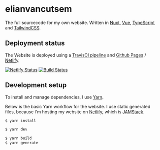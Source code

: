 # elianvancutsem

The full sourcecode for my own website. Written in [Nuxt](<https://nuxtjs.org>), [Vue](<https://vuejs.org>), [TypeScript](<https://www.typescriptlang.org/>) and [TailwindCSS](<https://tailwindcss.com>).

## Deployment status

The Website is deployed using a [TravisCI pipeline](<https://travis-ci.com/ElianVanCutsem/elianvancutsem.github.io>) and [Github Pages](<https://docs.github.com/en/github/working-with-github-pages/about-github-pages>) / [Netlify](<https://www.netlify.com/>).

[![Netlify Status](https://api.netlify.com/api/v1/badges/dd18ec5d-73cf-4df0-bdc6-39495b6ce3f1/deploy-status)](https://app.netlify.com/sites/elianvancutsem/deploys)
[![Build Status](https://travis-ci.com/ElianVanCutsem/elianvancutsem.github.io.svg?branch=master)](https://travis-ci.com/ElianVanCutsem/elianvancutsem.github.io)

## Development setup

To install and manage dependencies, I use [Yarn](<https://yarnpkg.com/>).

Below is the basic Yarn workflow for the website. I use static generated files, because I'm hosting my website on [Netlify](<https://www.netlify.com/>), which is [JAMStack](<https://jamstack.org/>).

```bash
$ yarn install

$ yarn dev

$ yarn build
$ yarn generate
```
